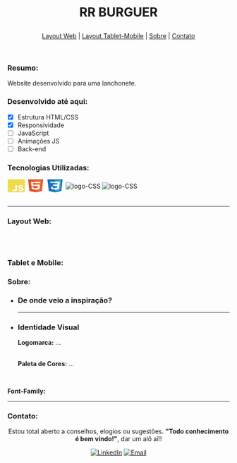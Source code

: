 
<h1 align="center">
<!-- <picture>
  <img width="200" alt="logo awax" src="assets/img/logo-awax.png">
</picture> -->
    <p>RR BURGUER</p>
</h1>

<p align="center"> 
    <a href="#Layout-Web">Layout Web</a> |
    <a href="#Tablet">Layout Tablet-Mobile</a> |
    <a href="#Sobre">Sobre</a> |
    <a href="#Contato">Contato</a>
</p>
<br>

### Resumo:
Website desenvolvido para uma lanchonete.

### Desenvolvido até aqui:

- [x] Estrutura HTML/CSS
- [x] Responsividade
- [ ] JavaScript
- [ ] Animações JS
- [ ] Back-end

### Tecnologias Utilizadas:
<div style="display: inline_block">
  <img align="center" alt="logo-Js" height="30" width="40" src="https://raw.githubusercontent.com/devicons/devicon/master/icons/javascript/javascript-plain.svg">
  <img align="center" alt="logo-HTML" height="30" width="40" src="https://raw.githubusercontent.com/devicons/devicon/master/icons/html5/html5-original.svg">
  <img align="center" alt="logo-CSS" height="30" width="40" src="https://raw.githubusercontent.com/devicons/devicon/master/icons/css3/css3-original.svg">
  <img align="center" alt="logo-CSS" height="30" width="40" src="https://cdn.jsdelivr.net/gh/devicons/devicon@latest/icons/figma/figma-original.svg">
  <img align="center" alt="logo-CSS" height="30" width="40" src="https://cdn.jsdelivr.net/gh/devicons/devicon@latest/icons/photoshop/photoshop-original.svg">
</div>
 <br>
 
---

### Layout Web:

<br>
<br>

### Tablet e Mobile:

### Sobre:

- ### De onde veio a inspiração? 

  ---

- ### Identidade Visual

  **Logomarca:** ... <br> <br>

  **Paleta de Cores:** ...

  <br> 
<!--   <div align="center">
    <img align="center" alt="paleta de cor" src="assets/img/Paleta-awax.png">
  </div> <br> <br> -->

  **Font-Family:**

<!-- <div align="center">
  <img align="center" alt="font-family"width="600" src="assets/img/font-family.png">
</div> <br> <br>
 -->
---

### Contato:

  <div align="center">

  Estou total aberto a conselhos, elogios ou sugestões. **"Todo conhecimento é bem vindo!"**, dar um alô aí!!

  [![LinkedIn](https://img.shields.io/badge/LinkedIn-%230077B5.svg?logo=linkedin&logoColor=white)](https://www.linkedin.com/in/luruanx) [![Email](https://img.shields.io/badge/Email-%230077B5.svg?logo=Gmail&logoColor=white)](mailto:richard_10luan@hotmail.com)

</div>
